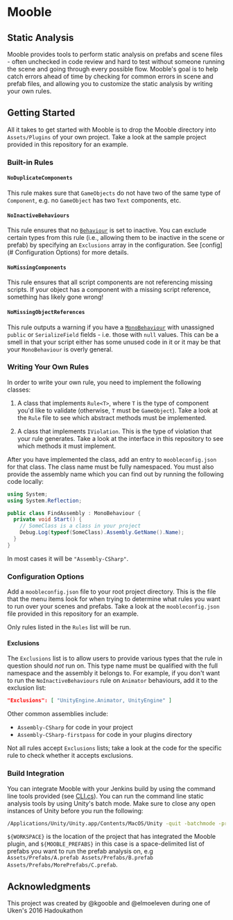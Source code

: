 # Mooble

## Static Analysis

Mooble provides tools to perform static analysis on prefabs and scene files -
often unchecked in code review and hard to test without someone running the
scene and going through every possible flow. Mooble's goal is to help catch
errors ahead of time by checking for common errors in scene and prefab files,
and allowing you to customize the static analysis by writing your own rules.

## Getting Started

All it takes to get started with Mooble is to drop the Mooble directory into 
`Assets/Plugins` of your own project. Take a look at the sample project provided
in this repository for an example.

### Built-in Rules

#### `NoDuplicateComponents`

This rule makes sure that `GameObjects` do not have two of the same type of
`Component`, e.g.  no `GameObject` has two `Text` components, etc.

#### `NoInactiveBehaviours`

This rule ensures that no
[`Behaviour`](https://docs.unity3d.com/ScriptReference/Behaviour.html) is set to
inactive. You can exclude certain types from this rule (i.e., allowing them to
be inactive in the scene or prefab) by specifying an `Exclusions` array in the
configuration. See [config](# Configuration Options) for more details.

#### `NoMissingComponents`

This rule ensures that all script components are not referencing missing
scripts.  If your object has a component with a missing script reference,
something has likely gone wrong!

#### `NoMissingObjectReferences`

This rule outputs a warning if you have a
[`MonoBehaviour`](https://docs.unity3d.com/ScriptReference/MonoBehaviour.html)
with unassigned `public` or `SerializeField` fields - i.e. those with `null`
values. This can be a smell in that your script either has some unused code
in it or it may be that your `MonoBehaviour` is overly general.

### Writing Your Own Rules

In order to write your own rule, you need to implement the following classes:

1. A class that implements `Rule<T>`, where `T` is the type of component you'd
   like to validate (otherwise, `T` must be `GameObject`). Take a look at the
   `Rule` file to see which abstract methods must be implemented.

2. A class that implements `IViolation`. This is the type of violation that
   your rule generates. Take a look at the interface in this repository to see
   which methods it must implement.

After you have implemented the class, add an entry to `moobleconfig.json` for
that class. The class name must be fully namespaced. You must also provide the
assembly name which you can find out by running the following code locally:

```csharp
using System;
using System.Reflection;

public class FindAssembly : MonoBehaviour {
  private void Start() {
    // SomeClass is a class in your project
    Debug.Log(typeof(SomeClass).Assembly.GetName().Name);
  }
}
```

In most cases it will be `"Assembly-CSharp"`.

### Configuration Options

Add a `moobleconfig.json` file to your root project directory. This is the file
that the menu items look for when trying to determine what rules you want to
run over your scenes and prefabs. Take a look at the `moobleconfig.json` file
provided in this repository for an example.

Only rules listed in the `Rules` list will be run.

#### Exclusions

The `Exclusions` list is to allow users to provide various types that the
rule in question should _not_ run on. This type name must be qualified
with the full namespace and the assembly it belongs to. For example, if you
don't want to run the `NoInactiveBehaviours` rule on `Animator` behaviours,
add it to the exclusion list:

```json
"Exclusions": [ "UnityEngine.Animator, UnityEngine" ]
```

Other common assemblies include:
* `Assembly-CSharp` for code in your project
* `Assembly-CSharp-firstpass` for code in your plugins directory

Not all rules accept `Exclusions` lists; take a look at the code for the
specific rule to check whether it accepts exclusions.

### Build Integration

You can integrate Mooble with your Jenkins build by using the command line tools provided (see [CLI.cs](https://github.com/uken/mooble/blob/master/Assets/Plugins/Mooble/StaticAnalysis/CLI.cs)). You can run the command line static analysis tools by using Unity's batch mode. Make sure to close any open instances of Unity before you run the following:

```bash
/Applications/Unity/Unity.app/Contents/MacOS/Unity -quit -batchmode -projectPath ${WORKSPACE} -executeMethod Mooble.StaticAnalysis.CLI.RunPrefabAnalysis ${MOOBLE_PREFABS}
```

`${WORKSPACE}` is the location of the project that has integrated the Mooble plugin, and `${MOOBLE_PREFABS}` in this case is a space-delimited list of prefabs you want to run the prefab analysis on, e.g `Assets/Prefabs/A.prefab Assets/Prefabs/B.prefab Assets/Prefabs/MorePrefabs/C.prefab`.

## Acknowledgments

This project was created by @kgooble and @elmoeleven during one of Uken's 2016 Hadoukathon
